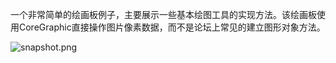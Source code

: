一个非常简单的绘画板例子，主要展示一些基本绘图工具的实现方法。该绘画板使用CoreGraphic直接操作图片像素数据，而不是论坛上常见的建立图形对象方法。

![snapshot.png](./blob/master/snapshot.png "Snapshot")
